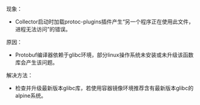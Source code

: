 现象：
- Collector启动时加载protoc-plugins插件产生“另一个程序正在使用此文件，进程无法访问”的错误。

原因：
- Protobuf编译器依赖于glibc环境，部分linux操作系统未安装或未升级该函数库会产生该问题。

解决方法：
- 检查并升级最新版本glibc库，若使用容器镜像环境推荐含有最新版本glibc的alpine系统。
